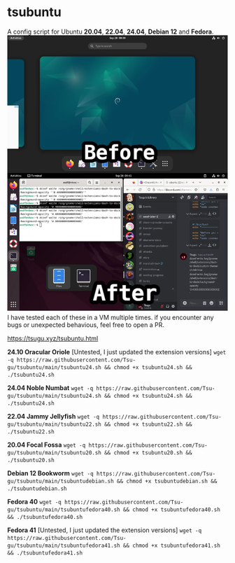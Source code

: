 # tsubuntu
A config script for Ubuntu **20.04**, **22.04**, **24.04**, **Debian 12** and **Fedora**. 
![screenshot](https://raw.githubusercontent.com/Tsu-gu/tsubuntu/main/tsubuntu-debian.webp)
I have tested each of these in a VM multiple times. if you encounter any bugs or unexpected behavious, feel free to open a PR.

https://tsugu.xyz/tsubuntu.html


**24.10 Oracular Oriole** [Untested, I just updated the extension versions]
`wget -q https://raw.githubusercontent.com/Tsu-gu/tsubuntu/main/tsubuntu24.sh && chmod +x tsubuntu24.sh && ./tsubuntu24.sh`

**24.04 Noble Numbat**
`wget -q https://raw.githubusercontent.com/Tsu-gu/tsubuntu/main/tsubuntu24.sh && chmod +x tsubuntu24.sh && ./tsubuntu24.sh`

**22.04 Jammy Jellyfish**
`wget -q https://raw.githubusercontent.com/Tsu-gu/tsubuntu/main/tsubuntu22.sh && chmod +x tsubuntu22.sh && ./tsubuntu22.sh`

**20.04 Focal Fossa**
`wget -q https://raw.githubusercontent.com/Tsu-gu/tsubuntu/main/tsubuntu20.sh && chmod +x tsubuntu20.sh && ./tsubuntu20.sh`

**Debian 12 Bookworm**
`wget -q https://raw.githubusercontent.com/Tsu-gu/tsubuntu/main/tsubuntudebian.sh && chmod +x tsubuntudebian.sh && ./tsubuntudebian.sh`

**Fedora 40**
`wget -q https://raw.githubusercontent.com/Tsu-gu/tsubuntu/main/tsubuntufedora40.sh && chmod +x tsubuntufedora40.sh && ./tsubuntufedora40.sh`

**Fedora 41** [Untested, I just updated the extension versions]
`wget -q https://raw.githubusercontent.com/Tsu-gu/tsubuntu/main/tsubuntufedora41.sh && chmod +x tsubuntufedora41.sh && ./tsubuntufedora41.sh`
